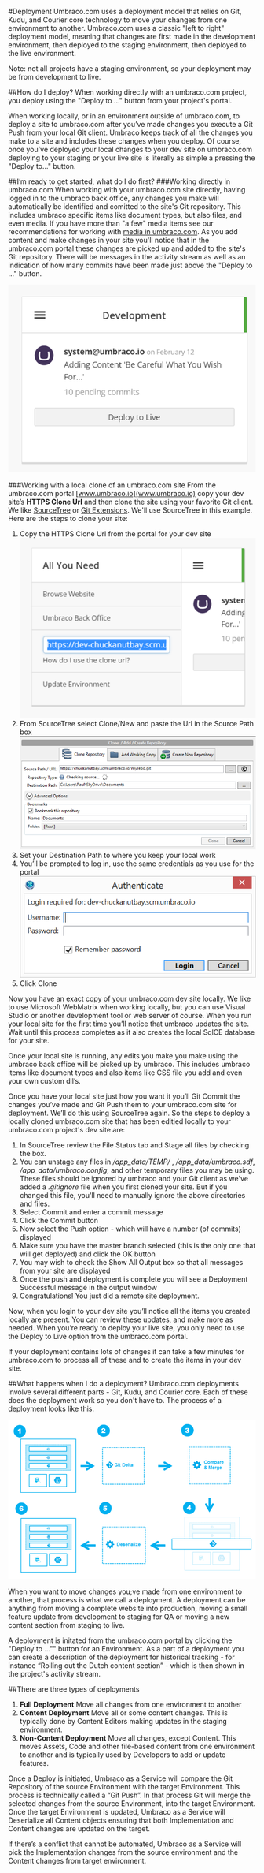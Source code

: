 #Deployment
Umbraco.com uses a deployment model that relies on Git, Kudu, and Courier core technology to move your changes from one environment to another.  Umbraco.com uses a classic "left to right" deployment model, meaning that changes are first made in the development environment, then deployed to the staging environment, then deployed to the live environment.  

Note:  not all projects have a staging environment, so your deployment may be from development to live.

##How do I deploy?
When working directly with an umbraco.com project, you deploy using the "Deploy to ..." button from your project's portal.  

When working locally, or in an environment outside of umbraco.com, to deploy a site to umbraco.com after you’ve made changes you execute a Git Push from your local Git client.  Umbraco keeps track of all the changes you make to a site and includes these changes when you deploy.  Of course, once you’ve deployed your local changes to your dev site on umbraco.com deploying to your staging or your live site is literally as simple a pressing the "Deploy to..." button.

##I’m ready to get started, what do I do first?
###Working directly in umbraco.com
When working with your umbraco.com site directly, having logged in to the umbraco back office, any changes you make will automatically be identified and comitted to the site's Git repository.  This includes umbraco specific items like document types, but also files, and even media.  If you have more than "a few" media items see our recommendations for working with [media in umbraco.com](/setup/media.md).  As you add content and make changes in your site you'll notice that in the umbraco.com portal these changes are picked up and added to the site's Git repository.  There will be messages in the activity stream as well as an indication of how many commits have been made just above the "Deploy to ..." button.

![commits](images/commits.png)

###Working with a local clone of an umbraco.com site
From the umbraco.com portal [www.umbraco.io](www.umbraco.io) copy your dev site’s **HTTPS Clone Url** and then clone the site using your favorite Git client.  We like [SourceTree](http://www.sourcetreeapp.com/) or [Git Extensions](http://code.google.com/p/gitextensions/).  We'll use SourceTree in this example.  Here are the steps to clone your site:

1. Copy the HTTPS Clone Url from the portal for your dev site
![clone dialog](images/cloneurl.png)
2. From SourceTree select Clone/New and paste the Url in the Source Path box
![clone dialog](images/sourcetreeclone.png)
3. Set your Destination Path to where you keep your local work
4. You’ll be prompted to log in, use the same credentials as you use for the portal
![clone dialog](images/sourcetreeauth.png)
5. Click Clone

Now you have an exact copy of your umbraco.com dev site locally.  We like to use Microsoft WebMatrix when working locally, but you can use Visual Studio or another development tool or web server of course.  When you run your local site for the first time you’ll notice that umbraco updates the site.  Wait until this process completes as it also creates the local SqlCE database for your site.

Once your local site is running, any edits you make you make using the umbraco back office will be picked up by umbraco.  This includes umbraco items like document types and also items like CSS file you add and even your own custom dll’s.

Once you have your local site just how you want it you’ll Git Commit the changes you’ve made and Git Push them to your umbraco.com site for deployment.  We’ll do this using SourceTree again.  So the steps to deploy a locally cloned umbraco.com site that has been editied locally to your umbraco.com project's dev site are:

1. In SourceTree review the File Status tab and Stage all files by checking the box.  
2. You can unstage any files in _/app_data/TEMP/_ , _/app_data/umbraco.sdf_, _/app_data/umbraco.config_, and other temporary files you may be using.  These files should be ignored by umbraco and your Git client as we've added a _.gitignore_ file when you first cloned your site.  But if you changed this file, you'll need to manually ignore the above directories and files.
3. Select Commit and enter a commit message
4. Click the Commit button
5. Now select the Push option - which will have a number (of commits) displayed
6. Make sure you have the master branch selected (this is the only one that will get deployed) and click the OK button
7. You may wish to check the Show All Output box so that all messages from your site are displayed
8. Once the push and deployment is complete you will see a Deployment Successful message in the output window
9. Congratulations!  You just did a remote site deployment.

Now, when you login to your dev site you’ll notice all the items you created locally are present.  You can review these updates, and make more as needed.  When you’re ready to deploy your live site, you only need to use the Deploy to Live option from the umbraco.com portal.

If your deployment contains lots of changes it can take a few minutes for umbraco.com to process all of these and to create the items in your dev site.

##What happens when I do a deployment?
Umbraco.com deployments involve several different parts - Git, Kudu, and Courier core.  Each of these does the deployment work so you don't have to.  The process of a deployment looks like this.

![deploy process](images/deployprocess.png)

When you want to move changes you;ve made from one environment to another, that process is what we call a deployment. A deployment can be anything from moving a complete website into production, moving a small feature update from development to staging for QA or moving a new content section from staging to live.

A deployment is initated from the umbraco.com portal by clicking the "Deploy to ..."" button for an Environment. As a part of a deployment you can create a description of the deployment for historical tracking - for instance “Rolling out the Dutch content section” - which is then shown in the project's  activity stream.

##There are three types of deployments
1. **Full Deployment** Move all changes from one environment to another
2. **Content Deployment** Move all or some content changes. This is typically done by Content Editors making updates in the staging environment.
3. **Non-Content Deployment** Move all changes, except Content. This moves Assets, Code and other file-based content from one environment to another and is typically used by Developers to add or update features.

Once a Deploy is initiated, Umbraco as a Service will compare the Git Repository of the source Environment with the target Environment. This process is technically called a “Git Push”. In that process Git will merge the selected changes from the source Environment, into the target Environment. Once the target Environment is updated, Umbraco as a Service will Deserialize all Content objects ensuring that both Implementation and Content changes are updated on the target.

If there’s a conflict that cannot be automated, Umbraco as a Service will pick the Implementation changes from the source environment and the Content changes from target environment.